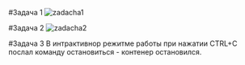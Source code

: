 
#Задача 1
![zadacha1](https://hub.docker.com/repository/docker/sivoplyas/custom-nginx)

#Задача 2
![zadacha2](https://github.com/user-attachments/assets/3c60567a-09a3-45cd-aa0a-7f1b0836a571)

#Задача 3
В интрактивнор режитме работы при нажатии CTRL+C послал команду остановиться - контенер остановился.

